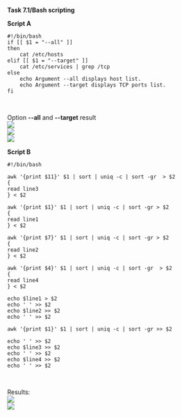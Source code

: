 **Task 7.1/Bash scripting**
<br>

**Script A**
<br>
```
#!/bin/bash
if [[ $1 = "--all" ]]
then
	cat /etc/hosts
elif [[ $1 = "--target" ]]
	cat /etc/services | grep /tcp
else
	echo Argument --all displays host list.
	echo Argument --target displays TCP ports list.
fi
```
<br>

Option **--all** and **--target** result
<br>
<img src="https://github.com/HighLandner/DevOps_online_Kharkiv_2021Q1/blob/master/m7/task7.1/images/all.png">
<br>
<img src="https://github.com/HighLandner/DevOps_online_Kharkiv_2021Q1/blob/master/m7/task7.1/images/target.png">
<br>
<img src="https://github.com/HighLandner/DevOps_online_Kharkiv_2021Q1/blob/master/m7/task7.1/images/else.png">
<br>

**Script B**
```
#!/bin/bash

awk '{print $11}' $1 | sort | uniq -c | sort -gr  > $2 
{
read line3
} < $2

awk '{print $1}' $1 | sort | uniq -c | sort -gr > $2
{
read line1
} < $2

awk '{print $7}' $1 | sort | uniq -c | sort -gr > $2
{
read line2
} < $2

awk '{print $4}' $1 | sort | uniq -c | sort -gr  > $2 
{
read line4
} < $2

echo $line1 > $2
echo ' ' >> $2
echo $line2 >> $2
echo ' ' >> $2

awk '{print $1}' $1 | sort | uniq -c | sort -gr >> $2

echo ' ' >> $2
echo $line3 >> $2
echo ' ' >> $2
echo $line4 >> $2
echo ' ' >> $2
```
<br>

Results:
<br>
<img src="https://github.com/HighLandner/DevOps_online_Kharkiv_2021Q1/blob/master/m7/task7.1/images/cat1.png">
<br>
<img src="https://github.com/HighLandner/DevOps_online_Kharkiv_2021Q1/blob/master/m7/task7.1/images/cat2.png">
<br>